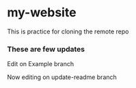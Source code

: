 # my-website
This is practice for cloning the remote repo
### These are few updates
Edit on Example branch

Now editing on update-readme branch
